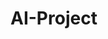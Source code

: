# AI-Project






































































































































































































































































































































































































































































































































































































































































































































































































































































































































































































































